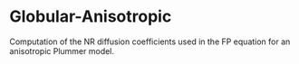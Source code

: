 # Globular-Anisotropic
Computation of the NR diffusion coefficients used in the FP equation for an anisotropic Plummer model.
